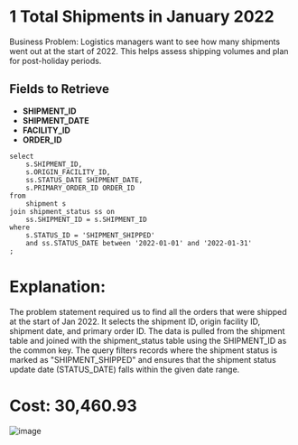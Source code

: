 # 1 Total Shipments in January 2022
Business Problem:
Logistics managers want to see how many shipments went out at the start of 2022. This helps assess shipping volumes and plan for post-holiday periods.

## Fields to Retrieve

- **SHIPMENT_ID**  
- **SHIPMENT_DATE**  
- **FACILITY_ID**  
- **ORDER_ID**

```
select
	s.SHIPMENT_ID,
	s.ORIGIN_FACILITY_ID,
	ss.STATUS_DATE SHIPMENT_DATE,
	s.PRIMARY_ORDER_ID ORDER_ID
from
	shipment s
join shipment_status ss on
	ss.SHIPMENT_ID = s.SHIPMENT_ID
where
	s.STATUS_ID = 'SHIPMENT_SHIPPED'
	and ss.STATUS_DATE between '2022-01-01' and '2022-01-31'
;
```

# Explanation:
The problem statement required us to find all the orders that were shipped at the start of Jan 2022.
It selects the shipment ID, origin facility ID, shipment date, and primary order ID. 
The data is pulled from the shipment table and joined with the shipment_status table using the SHIPMENT_ID as the common key. 
The query filters records where the shipment status is marked as "SHIPMENT_SHIPPED" and
ensures that the shipment status update date (STATUS_DATE) falls within the given date range.

# Cost: 30,460.93

![image](https://github.com/user-attachments/assets/c4aa2057-ea4a-4c99-ac26-3c27da4963d5)
